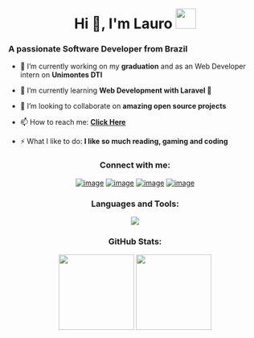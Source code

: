 <h1 align="center">Hi 👋, I'm Lauro <img height="40" src="https://emoji.gg/assets/emoji/7333-parrotdance.gif"></h1>
<h3>A passionate Software Developer from Brazil</h3>

- 🔭 I’m currently working on my **graduation** and as an Web Developer intern on **Unimontes DTI**

- 🌱 I’m currently learning **Web Development with Laravel 🐘**

- 👯 I’m looking to collaborate on **amazing open source projects**

- 📫 How to reach me: **[Click Here](https://keepo.io/brantlauro/)**

- ⚡ What I like to do: **I like so much reading, gaming and coding**

<h3 align="center">Connect with me:</h3>
<div align="center"
>

[![image](https://skillicons.dev/icons?i=twitter)](https://twitter.com/brantlauro)
[![image](https://skillicons.dev/icons?i=instagram)](https://www.instagram.com/brantlaurodev/)
[![image](https://skillicons.dev/icons?i=gmail)](mailto:produtor.brantlauro@gmail.com)
[![image](https://skillicons.dev/icons?i=linkedin)](https://www.linkedin.com/in/brantlauro/)
</div>

<h3 align="center">Languages and Tools:</h3>

<p align="center">
  <a href="https://skillicons.dev">
    <img src="https://skillicons.dev/icons?i=laravel,bootstrap,php,js,react,mysql,github,git,linux,figma&perline=5" />
  </a>
</p>

<h3 align="center">GitHub Stats:</h3>

<p align= "center">
  <img height= "150" src="https://github-readme-stats.vercel.app/api?username=BrantLauro&theme=dark&show_icons=true&include_all_commits=true" />
  <img height= "150" src="https://github-readme-stats.vercel.app/api/top-langs/?username=BrantLauro&theme=dark&langs_count=5&layout=compact&hide=yacc,c%2B%2B,gdscript,cmake,html,css,blade" />
</p>
